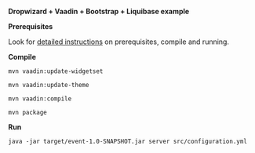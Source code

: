 **Dropwizard + Vaadin + Bootstrap + Liquibase example**

**Prerequisites**

Look for [detailed instructions](http://blog.onewip.com/dropwizard-vaadin-bootstrap) on prerequisites, compile and running.

**Compile**

`mvn vaadin:update-widgetset`

`mvn vaadin:update-theme`

`mvn vaadin:compile`

`mvn package`

**Run**

`java -jar target/event-1.0-SNAPSHOT.jar server src/configuration.yml`

